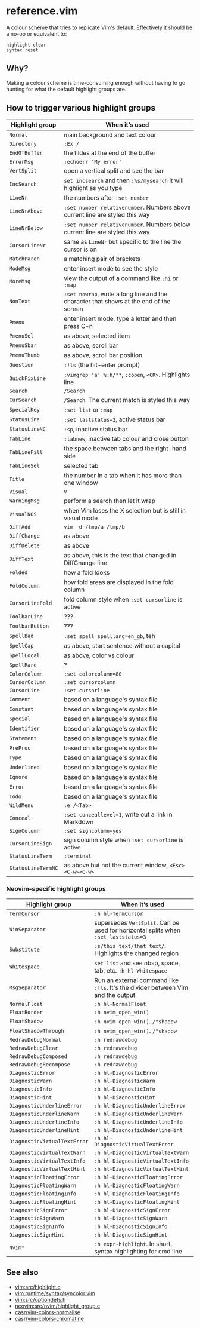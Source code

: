 reference.vim
=============

A colour scheme that tries to replicate Vim's default. Effectively it
should be a no-op or equivalent to:

```vim
highlight clear
syntax reset
```


Why?
----

Making a colour scheme is time-consuming enough without having to go
hunting for what the default highlight groups are.


How to trigger various highlight groups
---------------------------------------

| Highlight group    | When it’s used                                                                         |
|--------------------|----------------------------------------------------------------------------------------|
| `Normal`           | main background and text colour                                                        |
| `Directory`        | `:Ex /`                                                                                |
| `EndOfBuffer`      | the tildes at the end of the buffer                                                    |
| `ErrorMsg`         | `:echoerr 'My error'`                                                                  |
| `VertSplit`        | open a vertical split and see the bar                                                  |
| `IncSearch`        | `set incsearch` and then `:%s/mysearch` it will highlight as you type                  |
| `LineNr`           | the numbers after `:set number`                                                        |
| `LineNrAbove`      | `:set number relativenumber`. Numbers above current line are styled this way           |
| `LineNrBelow`      | `:set number relativenumber`. Numbers below current line are styled this way           |
| `CursorLineNr`     | same as `LineNr` but specific to the line the cursor is on                             |
| `MatchParen`       | a matching pair of brackets                                                            |
| `ModeMsg`          | enter insert mode to see the style                                                     |
| `MoreMsg`          | view the output of a command like `:hi` or `:map`                                      |
| `NonText`          | `:set nowrap`, write a long line and the character that shows at the end of the screen |
| `Pmenu`            | enter insert mode, type a letter and then press C-n                                    |
| `PmenuSel`         | as above, selected item                                                                |
| `PmenuSbar`        | as above, scroll bar                                                                   |
| `PmenuThumb`       | as above, scroll bar position                                                          |
| `Question`         | `:!ls` (the hit-enter prompt)                                                          |
| `QuickFixLine`     | `:vimgrep 'a' %:h/**`, `:copen`, `<CR>`. Highlights line                               |
| `Search`           | `/Search`                                                                              |
| `CurSearch`        | `/Search`. The current match is styled this way                                        |
| `SpecialKey`       | `:set list` or `:map`                                                                  |
| `StatusLine`       | `:set laststatus=2`, active status bar                                                 |
| `StatusLineNC`     | `:sp`, inactive status bar                                                             |
| `TabLine`          | `:tabnew`, inactive tab colour and close button                                        |
| `TabLineFill`      | the space between tabs and the right-hand side                                         |
| `TabLineSel`       | selected tab                                                                           |
| `Title`            | the number in a tab when it has more than one window                                   |
| `Visual`           | `V`                                                                                    |
| `WarningMsg`       | perform a search then let it wrap                                                      |
| `VisualNOS`        | when Vim loses the X selection but is still in visual mode                             |
| `DiffAdd`          | `vim -d /tmp/a /tmp/b`                                                                 |
| `DiffChange`       | as above                                                                               |
| `DiffDelete`       | as above                                                                               |
| `DiffText`         | as above, this is the text that changed in DiffChange line                             |
| `Folded`           | how a fold looks                                                                       |
| `FoldColumn`       | how fold areas are displayed in the fold column                                        |
| `CursorLineFold`   | fold column style when `:set cursorline` is active                                     |
| `ToolbarLine`      | ???                                                                                    |
| `ToolbarButton`    | ???                                                                                    |
| `SpellBad`         | `:set spell spelllang=en_gb`, teh                                                      |
| `SpellCap`         | as above, start sentence without a capital                                             |
| `SpellLocal`       | as above, color vs colour                                                              |
| `SpellRare`        | ?                                                                                      |
| `ColorColumn`      | `:set colorcolumn=80`                                                                  |
| `CursorColumn`     | `:set cursorcolumn`                                                                    |
| `CursorLine`       | `:set cursorline`                                                                      |
| `Comment`          | based on a language's syntax file                                                      |
| `Constant`         | based on a language's syntax file                                                      |
| `Special`          | based on a language's syntax file                                                      |
| `Identifier`       | based on a language's syntax file                                                      |
| `Statement`        | based on a language's syntax file                                                      |
| `PreProc`          | based on a language's syntax file                                                      |
| `Type`             | based on a language's syntax file                                                      |
| `Underlined`       | based on a language's syntax file                                                      |
| `Ignore`           | based on a language's syntax file                                                      |
| `Error`            | based on a language's syntax file                                                      |
| `Todo`             | based on a language's syntax file                                                      |
| `WildMenu`         | `:e /<Tab>`                                                                            |
| `Conceal`          | `:set conceallevel=1`, write out a link in Markdown                                    |
| `SignColumn`       | `:set signcolumn=yes`                                                                  |
| `CursorLineSign`   | sign column style when `:set cursorline` is active                                     |
| `StatusLineTerm`   | `:terminal`                                                                            |
| `StatusLineTermNC` | as above but not the current window, `<Esc><C-w><C-w>`                                 |

### Neovim-specific highlight groups

| Highlight group    | When it’s used                                                                         |
|--------------------|----------------------------------------------------------------------------------------|
| `TermCursor`       | `:h hl-TermCursor`                                                                     |
| `WinSeparator`     | supersedes `VertSplit`. Can be used for horizontal splits when `:set laststatus=3`     |
| `Substitute`       | `:s/this text/that text/`. Highlights the changed region                               |
| `Whitespace`       | `set list` and see nbsp, space, tab, etc. `:h hl-Whitespace`                           |
| `MsgSeparator`     | Run an external command like `:!ls`. It's the divider between Vim and the output       |
| `NormalFloat`      | `:h hl-NormalFloat`                                                                    |
| `FloatBorder`      | `:h nvim_open_win()`                                                                   |
| `FloatShadow`      | `:h nvim_open_win()`. `/"shadow`                                                       |
| `FloatShadowThrough`         | `:h nvim_open_win()`. `/"shadow`                                             |
| `RedrawDebugNormal`          | `:h redrawdebug`                                                             |
| `RedrawDebugClear`           | `:h redrawdebug`                                                             |
| `RedrawDebugComposed`        | `:h redrawdebug`                                                             |
| `RedrawDebugRecompose`       | `:h redrawdebug`                                                             |
| `DiagnosticError`  | `:h hl-DiagnosticError`                                                                |
| `DiagnosticWarn`   | `:h hl-DiagnosticWarn`                                                                 |
| `DiagnosticInfo`   | `:h hl-DiagnosticInfo`                                                                 |
| `DiagnosticHint`   | `:h hl-DiagnosticHint`                                                                 |
| `DiagnosticUnderlineError`   | `:h hl-DiagnosticUnderlineError`                                             |
| `DiagnosticUnderlineWarn`    | `:h hl-DiagnosticUnderlineWarn`                                              |
| `DiagnosticUnderlineInfo`    | `:h hl-DiagnosticUnderlineInfo`                                              |
| `DiagnosticUnderlineHint`    | `:h hl-DiagnosticUnderlineHint`                                              |
| `DiagnosticVirtualTextError` | `:h hl-DiagnosticVirtualTextError`                                           |
| `DiagnosticVirtualTextWarn`  | `:h hl-DiagnosticVirtualTextWarn`                                            |
| `DiagnosticVirtualTextInfo`  | `:h hl-DiagnosticVirtualTextInfo`                                            |
| `DiagnosticVirtualTextHint`  | `:h hl-DiagnosticVirtualTextHint`                                            |
| `DiagnosticFloatingError`    | `:h hl-DiagnosticFloatingError`                                              |
| `DiagnosticFloatingWarn`     | `:h hl-DiagnosticFloatingWarn`                                               |
| `DiagnosticFloatingInfo`     | `:h hl-DiagnosticFloatingInfo`                                               |
| `DiagnosticFloatingHint`     | `:h hl-DiagnosticFloatingHint`                                               |
| `DiagnosticSignError`        | `:h hl-DiagnosticSignError`                                                  |
| `DiagnosticSignWarn`         | `:h hl-DiagnosticSignWarn`                                                   |
| `DiagnosticSignInfo`         | `:h hl-DiagnosticSignInfo`                                                   |
| `DiagnosticSignHint`         | `:h hl-DiagnosticSignHint`                                                   |
| `Nvim*`                      | `:h expr-highlight`. In short, syntax highlighting for cmd line              |


See also
--------

  - [vim:src/highlight.c](https://github.com/vim/vim/blob/471c0fa3ee/src/highlight.c#L129)
  - [vim:runtime/syntax/syncolor.vim](https://github.com/vim/vim/blob/ebdf3c964a/runtime/syntax/syncolor.vim)
  - [vim:src/optiondefs.h](https://github.com/vim/vim/blob/adce965162/src/optiondefs.h#L293)
  - [neovim:src/nvim/highlight_group.c](https://github.com/neovim/neovim/blob/ee210b0f74/src/nvim/highlight_group.c#L89)
  - [casr/vim-colors-normalise](https://github.com/casr/vim-colors-normalise)
  - [casr/vim-colors-chromatine](https://github.com/casr/vim-colors-chromatine)
